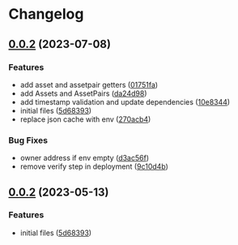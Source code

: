 # Changelog

## [0.0.2](https://github.com/spicy-fi/oracles/compare/price-oracle-v0.0.1...price-oracle-v0.0.2) (2023-07-08)


### Features

* add asset and assetpair getters ([01751fa](https://github.com/spicy-fi/oracles/commit/01751fae5854c3e294659687e350dd6212bd7a96))
* add Assets and AssetPairs ([da24d98](https://github.com/spicy-fi/oracles/commit/da24d9854ebd23fdc34890707b3dd3617b5cf968))
* add timestamp validation and update dependencies ([10e8344](https://github.com/spicy-fi/oracles/commit/10e83448ffda127589079bd4a19eed1cb061d97b))
* initial files ([5d68393](https://github.com/spicy-fi/oracles/commit/5d683934f7c9f4d0a4288b3450ea06b05bbc8a59))
* replace json cache with env ([270acb4](https://github.com/spicy-fi/oracles/commit/270acb438702ef103a03ae1ac381644e42270a43))


### Bug Fixes

* owner address if env empty ([d3ac56f](https://github.com/spicy-fi/oracles/commit/d3ac56fbc1e035904d3c1b596d232fcb5e857a91))
* remove verify step in deployment ([9c10d4b](https://github.com/spicy-fi/oracles/commit/9c10d4b4298b1700b4a5cb325cebc6647a20734a))

## [0.0.2](https://github.com/spicy-fi/oracles/compare/price-oracle-v0.0.1...price-oracle-v0.0.2) (2023-05-13)


### Features

* initial files ([5d68393](https://github.com/spicy-fi/oracles/commit/5d683934f7c9f4d0a4288b3450ea06b05bbc8a59))
